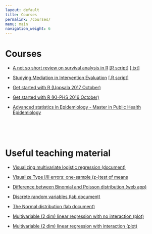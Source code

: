 ```yaml
---
layout: default
title: Courses
permalink: /courses/
menu: main
navigation_weight: 6
---
```


Courses
=====================

- [A not so short review on survival analysis in R](http://rpubs.com/alecri/258589)        [[R script]](/courses/review_survival.R) [[.txt]](/courses/review_survival.txt)  

- [Studying Mediation in Intervention Evaluation](/courses/medation.pdf)    [[.R script]](/courses/mediation.R)  

- [Get started with R (Uppsala 2017 October)](/courses/getStartedR_uuh.html)

- [Get started with R (KI-PHS 2016 October)](/courses/getStartedR.html)

- [Advanced statistics in Epidemiology - Master in Public Health Epidemiology]()


<div style="height:50px"></div>

Useful teaching material
=====================

- [Visualizing multivariate logistic regression (document)](http://rpubs.com/alecri/multivLogistic)  

- [Visualize Type I/II errors: one-sample (z-)test of means](http://alessiocrippa.com/shiny/hp_err)

- [Difference between Binomial and Poisson distribution (web app)](http://alessiocrippa.com/shiny/bin_poi)  

- [Discrete random variables (lab document)](http://rpubs.com/alecri/discr_rv)

- [The Normal distribution (lab document)](http://rpubs.com/alecri/norm_rv)

- [Multivariable (2 dim) linear regression with no interaction (plot)](https://plot.ly/~alecri/216/no-interaction)

- [Multivariable (2 dim) linear regression with interaction (plot)](https://plot.ly/~alecri/214/interaction)